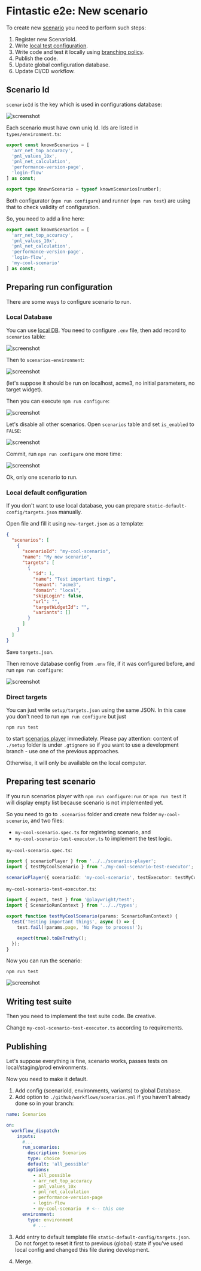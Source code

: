 # Fintastic e2e: New scenario

To create new [scenario](./scenarios.md) you need to perform such steps:

1. Register new ScenarioId.
2. Write [local test configuration](./run-config.md).
3. Write code and test it locally using [branching policy](./branching.md).
4. Publish the code.
5. Update global configuration database.
6. Update CI/CD workflow.

## Scenario Id

`scenarioId` is the key which is used in configurations database:

![screenshot](img/db-scenarios.png)

Each scenario must have own uniq Id. Ids are listed in `types/environment.ts`:

```ts
export const knownScenarios = [
  'arr_net_top_accuracy',
  'pnl_values_10x',
  'pnl_net_calculation',
  'performance-version-page',
  'login-flow'
] as const;

export type KnownScenario = typeof knownScenarios[number];
```

Both configurator (`npm run configure`) and runner (`npm run test`) are using that to check validity of configuration.

So, you need to add a line here:

```ts
export const knownScenarios = [
  'arr_net_top_accuracy',
  'pnl_values_10x',
  'pnl_net_calculation',
  'performance-version-page',
  'login-flow',
  'my-cool-scenario'
] as const;
```

## Preparing run configuration

There are some ways to configure scenario to run. 

### Local Database

You can use [local DB](./db-config.md). You need to configure `.env` file, then add record to `scenarios` table:

![screenshot](img/new-scenario-1.png)

Then to `scenarios-environment`:

![screenshot](img/new-scenario-2.png)

(let's suppose it should be run on localhost, acme3, no initial parameters, no target widget).

Then you can execute `npm run configure`:

![screenshot](img/new-scenario-3.png)

Let's disable all other scenarios. Open `scenarios` table and set `is_enabled` to `FALSE`:

![screenshot](img/new-scenario-4.png)

Commit, run `npm run configure` one more time:

![screenshot](img/new-scenario-5.png)

Ok, only one scenario to run.

### Local default configuration

If you don't want to use local database, you can prepare `static-default-config/targets.json` manually.

Open file and fill it using `new-target.json` as a template:

```json
{
  "scenarios": [
    {
      "scenarioId": "my-cool-scenario",
      "name": "My new scenario",
      "targets": [
        {
          "id": 1,
          "name": "Test important tings",
          "tenant": "acme3",
          "domain": "local",
          "skipLogin": false,
          "url": "",
          "targetWidgetId": "",
          "variants": []
        }
      ]
    }
  ]
}
```
Save `targets.json`.

Then remove database config from `.env` file, if it was configured before, and run `npm run configure`:

![screenshot](img/new-scenario-6.png)

### Direct targets

You can just write `setup/targets.json` using the same JSON. In this case you don't need to run `npm run configure`
but just 

```shell
npm run test
```

to start [scenarios player](./scenarios-player.md) immediately. Please pay attention: content of `./setup` folder is 
under `.gtignore` so if you want to use a development branch - use one of the previous approaches.

Otherwise, it will only be available on the local computer.

## Preparing test scenario

If you run scenarios player with `npm run configure:run` or `npm run test` it will display empty list because 
scenario is not implemented yet.

So you need to go to `.scenarios` folder and create new folder `my-cool-scenario`, and two files:

* `my-cool-scenario.spec.ts` for registering scenario, and
* `my-cool-scenario-test-executor.ts` to implement the test logic.

`my-cool-scenario.spec.ts`:

```ts
import { scenarioPlayer } from '../../scenarios-player';
import { testMyCoolScenario } from './my-cool-scenario-test-executor';

scenarioPlayer({ scenarioId: 'my-cool-scenario', testExecutor: testMyCoolScenario });
```

`my-cool-scenario-test-executor.ts`:

```ts
import { expect, test } from '@playwright/test';
import { ScenarioRunContext } from '../../types';

export function testMyCoolScenario(params: ScenarioRunContext) {
  test('Testing important things', async () => {
    test.fail(!params.page, 'No Page to process!');

    expect(true).toBeTruthy();
  });
}
```

Now you can run the scenario:

```shell
npm run test
```

![screenshot](img/new-scenario-7.png)

## Writing test suite

Then you need to implement the test suite code. Be creative.

Change `my-cool-scenario-test-executor.ts` according to requirements.

## Publishing

Let's suppose everything is fine, scenario works, passes tests on local/staging/prod environments.

Now you need to make it default.

1. Add config (scenarioId, environments, variants) to global Database.
2. Add option to `./github/workflows/scenarios.yml` if you haven't already done so in your branch:

```yaml
name: Scenarios

on:
  workflow_dispatch:
    inputs:
      #...
      run_scenarios:
        description: Scenarios
        type: choice
        default: 'all_possible'
        options:
          - all_possible
          - arr_net_top_accuracy
          - pnl_values_10x
          - pnl_net_calculation
          - performance-version-page
          - login-flow
          - my-cool-scenario  # <-- this one
      environment:
        type: environment
          # ...
```

3. Add entry to default template file `static-default-config/targets.json`. 
Do not forget to reset it first to previous (global) state if you've used local config and changed this file 
during development.

4. Merge.
